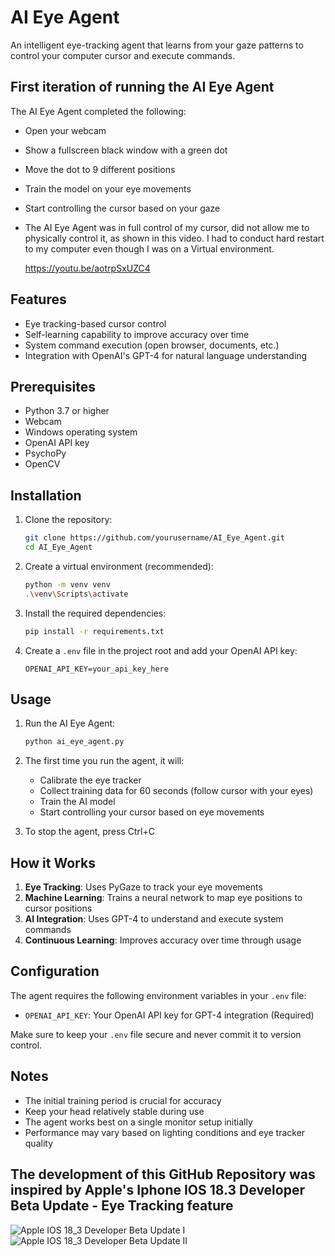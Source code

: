 # AI Eye Agent

An intelligent eye-tracking agent that learns from your gaze patterns to control your computer cursor and execute commands.

## First iteration of running the AI Eye Agent



The AI Eye Agent completed the following:

  - Open your webcam
  - Show a fullscreen black window with a green dot
  - Move the dot to 9 different positions
  - Train the model on your eye movements
  - Start controlling the cursor based on your gaze

  - The AI Eye Agent was in full control of my cursor, did not allow me to physically control it, as shown in this video.  I had to conduct hard restart to my computer even though I was on a Virtual environment.
    
    https://youtu.be/aotrpSxUZC4

## Features

- Eye tracking-based cursor control
- Self-learning capability to improve accuracy over time
- System command execution (open browser, documents, etc.)
- Integration with OpenAI's GPT-4 for natural language understanding

## Prerequisites

- Python 3.7 or higher
- Webcam
- Windows operating system
- OpenAI API key
- PsychoPy
- OpenCV

## Installation

1. Clone the repository:
   ```bash
   git clone https://github.com/yourusername/AI_Eye_Agent.git
   cd AI_Eye_Agent
   ```

2. Create a virtual environment (recommended):
   ```bash
   python -m venv venv
   .\venv\Scripts\activate
   ```

3. Install the required dependencies:
   ```bash
   pip install -r requirements.txt
   ```

4. Create a `.env` file in the project root and add your OpenAI API key:
   ```
   OPENAI_API_KEY=your_api_key_here
   ```

## Usage

1. Run the AI Eye Agent:
   ```bash
   python ai_eye_agent.py
   ```

2. The first time you run the agent, it will:
   - Calibrate the eye tracker
   - Collect training data for 60 seconds (follow cursor with your eyes)
   - Train the AI model
   - Start controlling your cursor based on eye movements

3. To stop the agent, press Ctrl+C

## How it Works

1. **Eye Tracking**: Uses PyGaze to track your eye movements
2. **Machine Learning**: Trains a neural network to map eye positions to cursor positions
3. **AI Integration**: Uses GPT-4 to understand and execute system commands
4. **Continuous Learning**: Improves accuracy over time through usage

## Configuration

The agent requires the following environment variables in your `.env` file:
- `OPENAI_API_KEY`: Your OpenAI API key for GPT-4 integration (Required)

Make sure to keep your `.env` file secure and never commit it to version control.

## Notes

- The initial training period is crucial for accuracy
- Keep your head relatively stable during use
- The agent works best on a single monitor setup initially
- Performance may vary based on lighting conditions and eye tracker quality

## The development of this GitHub Repository was inspired by Apple's Iphone IOS 18.3 Developer Beta Update - Eye Tracking feature
![Apple IOS 18_3 Developer Beta Update I](https://github.com/user-attachments/assets/020f153a-2184-422f-8513-0205c19190ef)
![Apple IOS 18_3 Developer Beta Update II](https://github.com/user-attachments/assets/02b3ad83-7893-46a8-830b-191e38fad8a4)


